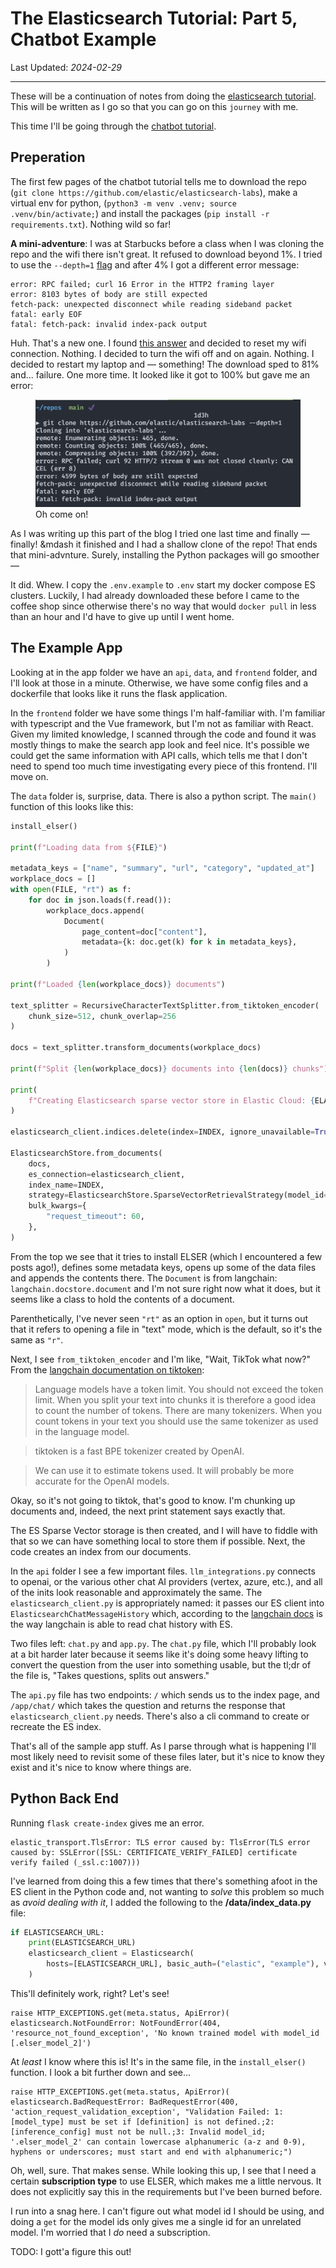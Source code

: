 # The Elasticsearch Tutorial: Part 5, Chatbot Example

<!-- ID: 0050 -->
Last Updated: _2024-02-29_

---

These will be a continuation of notes from doing the [elasticsearch tutorial](https://www.elastic.co/search-labs/tutorials/search-tutorial/welcome).  This will be written as I go so that you can go on this `journey` with me.

This time I'll be going through the [chatbot tutorial](https://www.elastic.co/search-labs/tutorials/chatbot-tutorial/chatbot-rag-app/setup).

## Preperation

The first few pages of the chatbot tutorial tells me to download the repo (`git clone https://github.com/elastic/elasticsearch-labs`), make a virtual env for python, (`python3 -m venv .venv; source .venv/bin/activate;`) and install the packages (`pip install -r requirements.txt`).  Nothing wild so far!

**A mini-adventure**: I was at Starbucks before a class when I was cloning the repo and the wifi there isn't great.  It refused to download beyond 1%.  I tried to use the `--depth=1` [flag](https://github.blog/2020-12-21-get-up-to-speed-with-partial-clone-and-shallow-clone/) and after 4% I got a different error message:

```shell
error: RPC failed; curl 16 Error in the HTTP2 framing layer
error: 8103 bytes of body are still expected
fetch-pack: unexpected disconnect while reading sideband packet
fatal: early EOF
fatal: fetch-pack: invalid index-pack output
```

Huh.  That's a new one.  I found [this answer](https://github.com/orgs/community/discussions/48568#discussioncomment-5108608) and decided to reset my wifi connection.  Nothing.  I decided to turn the wifi off and on again.  Nothing.  I decided to restart my laptop and &mdash; something!  The download sped to 81% and... failure.  One more time.  It looked like it got to 100% but gave me an error:

<figure>
    <img src="../assets/images/elasticsearch-tutorial-05_gitclone.png"
         alt="So close.">
    <figcaption>Oh come on!</figcaption>
</figure>

As I was writing up this part of the blog I tried one last time and finally &mdash; finally! &mdash it finished and I had a shallow clone of the repo!  That ends that mini-advnture.  Surely, installing the Python packages will go smoother &mdash;

It did.  Whew.  I copy the `.env.example` to `.env` start my docker compose ES clusters.  Luckily, I had already downloaded these before I came to the coffee shop since otherwise there's no way that would `docker pull` in less than an hour and I'd have to give up until I went home.

<!-- The next part has me downloading an LLM, which I _don't_ have locally.  I'll have to download this when I get home.  In the meantime, let me look at what the example app in this repo does. -->

## The Example App

Looking at in the app folder we have an `api`, `data`, and `frontend` folder, and I'll look at those in a minute.  Otherwise, we have some config files and a dockerfile that looks like it runs the flask application.  

In the `frontend` folder we have some things I'm half-familiar with.  I'm familiar with typescript and the Vue framework, but I'm not as familiar with React. Given my limited knowledge, I scanned through the code and found it was mostly things to make the search app look and feel nice.  It's possible we could get the same information with API calls, which tells me that I don't need to spend too much time investigating every piece of this frontend.  I'll move on.

The `data` folder is, surprise, data.  There is also a python script.  The `main()` function of this looks like this:

```python
install_elser()

print(f"Loading data from ${FILE}")

metadata_keys = ["name", "summary", "url", "category", "updated_at"]
workplace_docs = []
with open(FILE, "rt") as f:
    for doc in json.loads(f.read()):
        workplace_docs.append(
            Document(
                page_content=doc["content"],
                metadata={k: doc.get(k) for k in metadata_keys},
            )
        )

print(f"Loaded {len(workplace_docs)} documents")

text_splitter = RecursiveCharacterTextSplitter.from_tiktoken_encoder(
    chunk_size=512, chunk_overlap=256
)

docs = text_splitter.transform_documents(workplace_docs)

print(f"Split {len(workplace_docs)} documents into {len(docs)} chunks")

print(
    f"Creating Elasticsearch sparse vector store in Elastic Cloud: {ELASTIC_CLOUD_ID}"
)

elasticsearch_client.indices.delete(index=INDEX, ignore_unavailable=True)

ElasticsearchStore.from_documents(
    docs,
    es_connection=elasticsearch_client,
    index_name=INDEX,
    strategy=ElasticsearchStore.SparseVectorRetrievalStrategy(model_id=ELSER_MODEL),
    bulk_kwargs={
        "request_timeout": 60,
    },
)
```

From the top we see that it tries to install ELSER (which I encountered a few posts ago!), defines some metadata keys, opens up some of the data files and appends the contents there.  The `Document` is from langchain: `langchain.docstore.document` and I'm not sure right now what it does, but it seems like a class to hold the contents of a document.

Parenthetically, I've never seen `"rt"` as an option in `open`, but it turns out that it refers to opening a file in "text" mode, which is the default, so it's the same as `"r"`.

Next, I see `from_tiktoken_encoder` and I'm like, "Wait, TikTok what now?"  From the [langchain documentation on tiktoken](https://python.langchain.com/docs/modules/data_connection/document_transformers/split_by_token):

> Language models have a token limit. You should not exceed the token limit. When you split your text into chunks it is therefore a good idea to count the number of tokens. There are many tokenizers. When you count tokens in your text you should use the same tokenizer as used in the language model.

> tiktoken is a fast BPE tokenizer created by OpenAI.

> We can use it to estimate tokens used. It will probably be more accurate for the OpenAI models.

Okay, so it's not going to tiktok, that's good to know.  I'm chunking up documents and, indeed, the next print statement says exactly that.

The ES Sparse Vector storage is then created, and I will have to fiddle with that so we can have something local to store them if possible.  Next, the code creates an index from our documents.

In the `api` folder I see a few important files.  `llm_integrations.py` connects to openai, or the various other chat AI providers (vertex, azure, etc.), and all of the inits look reasonable and approximately the same.  The `elasticsearch_client.py` is appropriately named: it passes our ES client into `ElasticsearchChatMessageHistory` which, according to the [langchain docs](https://python.langchain.com/docs/integrations/memory/elasticsearch_chat_message_history#initialize-elasticsearch-client-and-chat-message-history) is the way langchain is able to read chat history with ES.  

Two files left: `chat.py` and `app.py`.  The `chat.py` file, which I'll probably look at a bit harder later because it seems like it's doing some heavy lifting to convert the question from the user into something usable, but the tl;dr of the file is, "Takes questions, splits out answers."  

The `api.py` file has two endpoints: `/` which sends us to the index page, and `/app/chat/` which takes the question and returns the response that `elasticsearch_client.py` needs.  There's also a cli command to create or recreate the ES index.

That's all of the sample app stuff.  As I parse through what is happening I'll most likely need to revisit some of these files later, but it's nice to know they exist and it's nice to know where things are.

## Python Back End

Running `flask create-index` gives me an error.

```shell
elastic_transport.TlsError: TLS error caused by: TlsError(TLS error caused by: SSLError([SSL: CERTIFICATE_VERIFY_FAILED] certificate verify failed (_ssl.c:1007)))
```

I've learned from doing this a few times that there's something afoot in the ES client in the Python code and, not wanting to _solve_ this problem so much as _avoid dealing with it_, I added the following to the **/data/index_data.py** file:

```python
if ELASTICSEARCH_URL:
    print(ELASTICSEARCH_URL)
    elasticsearch_client = Elasticsearch(
        hosts=[ELASTICSEARCH_URL], basic_auth=("elastic", "example"), verify_certs=False  # Added this!
    )
```

This'll definitely work, right?  Let's see!

```shell
raise HTTP_EXCEPTIONS.get(meta.status, ApiError)(
elasticsearch.NotFoundError: NotFoundError(404, 'resource_not_found_exception', 'No known trained model with model_id [.elser_model_2]')
```

At _least_ I know where this is!  It's in the same file, in the `install_elser()` function.  I look a bit further down and see...

```shell
raise HTTP_EXCEPTIONS.get(meta.status, ApiError)(
elasticsearch.BadRequestError: BadRequestError(400, 'action_request_validation_exception', "Validation Failed: 1: [model_type] must be set if [definition] is not defined.;2: [inference_config] must not be null.;3: Invalid model_id; '.elser_model_2' can contain lowercase alphanumeric (a-z and 0-9), hyphens or underscores; must start and end with alphanumeric;")
```

Oh, well, sure.  That makes sense.  While looking this up, I see that I need a certain **subscription type** to use ELSER, which makes me a little nervous.  It does not explicitly say this in the requirements but I've been burned before.

I run into a snag here.  I can't figure out what model id I should be using, and doing a `get` for the model ids only gives me a single id for an unrelated model.  I'm worried that I _do_ need a subscription.

TODO: I gott'a figure this out!




<!-- 
## Next Time

The next thing that the tutorial recommends doing is a [Chatbot Tutorial](https://www.elastic.co/search-labs/tutorials/chatbot-tutorial/welcome).  Since this tutorial goes over the [Langchain](https://www.langchain.com/) project and works with some concepts I'm not familiar with, I think it might be fun to try out.

See you there! -->
